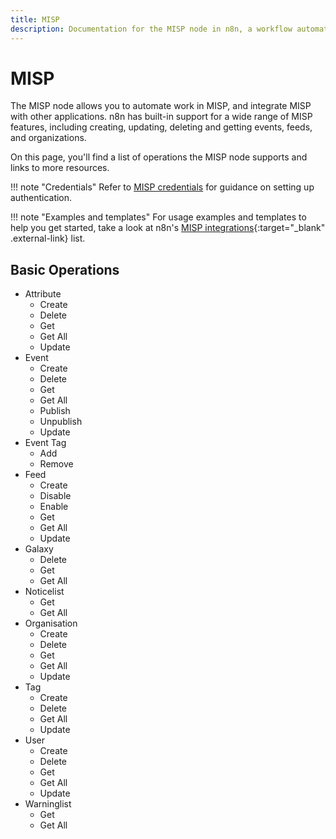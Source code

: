 ```yaml
---
title: MISP
description: Documentation for the MISP node in n8n, a workflow automation platform. Includes details of operations and configuration, and links to examples and credentials information.
---
```


# MISP

The MISP node allows you to automate work in MISP, and integrate MISP with other applications. n8n has built-in support for a wide range of MISP features, including creating, updating, deleting and getting events, feeds, and organizations. 

On this page, you'll find a list of operations the MISP node supports and links to more resources.

!!! note "Credentials"
    Refer to [MISP credentials](/integrations/builtin/credentials/misp/) for guidance on setting up authentication. 

!!! note "Examples and templates"
    For usage examples and templates to help you get started, take a look at n8n's [MISP integrations](https://n8n.io/integrations/misp/){:target="_blank" .external-link} list.



## Basic Operations

* Attribute
    * Create
    * Delete
    * Get
    * Get All
    * Update
* Event
    * Create
    * Delete
    * Get
    * Get All
    * Publish
    * Unpublish
    * Update
* Event Tag
    * Add
    * Remove
* Feed
    * Create
    * Disable
    * Enable
    * Get
    * Get All
    * Update
* Galaxy
    * Delete
    * Get
    * Get All
* Noticelist
    * Get
    * Get All
* Organisation
    * Create
    * Delete
    * Get
    * Get All
    * Update
* Tag
    * Create
    * Delete
    * Get All
    * Update
* User
    * Create
    * Delete
    * Get
    * Get All
    * Update
* Warninglist
    * Get
    * Get All


